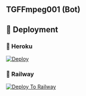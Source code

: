 ## TGFFmpeg001 (Bot)

## 🚀 Deployment

### 💜 Heroku

[![Deploy](https://www.herokucdn.com/deploy/button.svg)](https://heroku.com/deploy?template=https://github.com/prxpostern/TGFFmpeg001)

### 💜 Railway

[![Deploy To Railway](https://railway.app/button.svg)](https://railway.app/new/template?template=https://github.com/prxpostern/TGFFmpeg001&envs=API_ID,API_HASH,BOT_TOKEN)
